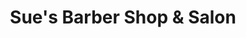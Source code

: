 ---
title: "Sue's Barber Shop & Salon"
url: /goffstown/sues-barber-shop-and-salon/
shop: hairdresser
---